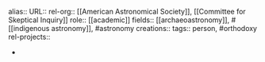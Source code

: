 alias::
URL::
rel-org:: [[American Astronomical Society]], [[Committee for Skeptical Inquiry]]
role:: [[academic]]
fields:: [[archaeoastronomy]], #[[indigenous astronomy]], #astronomy
creations::
tags:: person, #orthodoxy
rel-projects::

-
